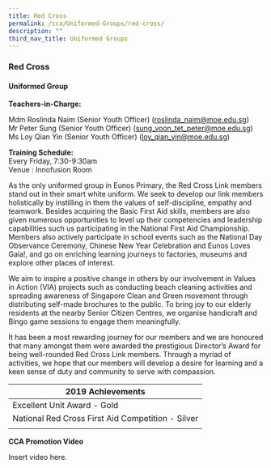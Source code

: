 ```yaml
---
title: Red Cross
permalink: /cca/Uniformed-Groups/red-cross/
description: ""
third_nav_title: Uniformed Groups
---
```

### Red Cross

#### Uniformed Group

**Teachers-in-Charge:**

Mdm Roslinda Naim (Senior Youth Officer) ([roslinda\_naim@moe.edu.sg](mailto:roslinda_naim@moe.edu.sg))  
Mr Peter Sung (Senior Youth Officer) ([sung\_voon\_tet\_peter@moe.edu.sg](mailto:sung_voon_tet_peter@moe.edu.sg))  
Ms Loy Qian Yin (Senior Youth Officer) ([loy\_qian\_yin@moe.edu.sg](mailto:loy_qian_yin@moe.edu.sg))

**Training Schedule:**<br>
Every Friday, 7:30-9:30am  
Venue : Innofusion Room

As the only uniformed group in Eunos Primary, the Red Cross Link members stand out in their smart white uniform. We seek to develop our link members holistically by instilling in them the values of self-discipline, empathy and teamwork. Besides acquiring the Basic First Aid skills, members are also given numerous opportunities to level up their competencies and leadership capabilities such us participating in the National First Aid Championship. Members also actively participate in school events such as the National Day Observance Ceremony, Chinese New Year Celebration and Eunos Loves Gaia!, and go on enriching learning journeys to factories, museums and explore other places of interest.

We aim to inspire a positive change in others by our involvement in Values in Action (VIA) projects such as conducting beach cleaning activities and spreading awareness of Singapore Clean and Green movement through distributing self-made brochures to the public. To bring joy to our elderly residents at the nearby Senior Citizen Centres, we organise handicraft and Bingo game sessions to engage them meaningfully.

It has been a most rewarding journey for our members and we are honoured that many amongst them were awarded the prestigious Director’s Award for being well-rounded Red Cross Link members. Through a myriad of activities, we hope that our members will develop a desire for learning and a keen sense of duty and community to serve with compassion.

| 2019 Achievements |
|---|
| Excellent Unit Award - Gold |
| National Red Cross First Aid Competition - Silver |
|  |

**CCA Promotion Video**

Insert video here.